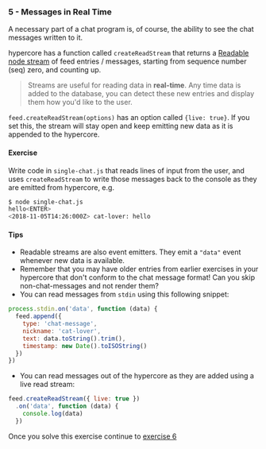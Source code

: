 ### 5 - Messages in Real Time

A necessary part of a chat program is, of course, the ability to see the chat messages written to it.

hypercore has a function called `createReadStream` that returns a [Readable node stream](https://nodejs.org/api/stream.html#stream_readable_streams) of feed entries / messages, starting from sequence number (seq) zero, and counting up.

> Streams are useful for reading data in **real-time**. Any time data is added to the database, you can detect these new entries and display them how you'd like to the user.

`feed.createReadStream(options)` has an option called `{live: true}`. If you set this, the stream will stay open and keep emitting new data as it is appended to the hypercore.

#### Exercise

Write code in `single-chat.js` that reads lines of input from the user, and uses `createReadStream` to write those messages back to the console as they are emitted from hypercore, e.g.

```sh
$ node single-chat.js
hello<ENTER>
<2018-11-05T14:26:000Z> cat-lover: hello
```

#### Tips

* Readable streams are also event emitters. They emit a `"data"` event whenever new data is available.
* Remember that you may have older entries from earlier exercises in your hypercore that don't conform to the chat message format! Can you skip non-chat-messages and not render them?
* You can read messages from `stdin` using this following snippet:

```js
process.stdin.on('data', function (data) {
  feed.append({
    type: 'chat-message',
    nickname: 'cat-lover',
    text: data.toString().trim(),
    timestamp: new Date().toISOString()
  })
})
```

* You can read messages out of the hypercore as they are added using a live read stream:

```js
feed.createReadStream({ live: true })
  .on('data', function (data) {
    console.log(data)
  })
```

Once you solve this exercise continue to [exercise 6](06.html)

